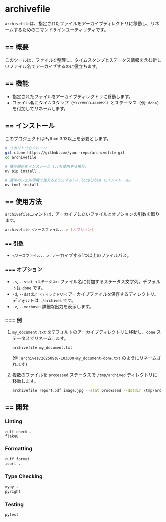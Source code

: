 # archivefile

`archivefile`は、指定されたファイルをアーカイブディレクトリに移動し、リネームするためのコマンドラインユーティリティです。

## == 概要

このツールは、ファイルを整理し、タイムスタンプとステータス情報を含む新しいファイル名でアーカイブするのに役立ちます。


## == 機能

-   指定されたファイルをアーカイブディレクトリに移動します。
-   ファイル名にタイムスタンプ（`YYYYMMDD-HHMMSS`）とステータス（例: `done`）を付加してリネームします。


## == インストール

このプロジェクトはPython 3.13以上を必要とします。

```bash
# リポジトリをクローン
git clone https://github.com/your-repo/archivefile.git
cd archivefile

# 依存関係をインストール (uvを使用する場合)
uv pip install .

# 通常のシェル環境で使えるようにする(~/.local/bin にインストール)
uv tool install .
```

## == 使用方法

`archivefile`コマンドは、アーカイブしたいファイルとオプションの引数を取ります。

```bash
archivefile <ソースファイル...> [オプション]
```

### == 引数

-   `<ソースファイル...>`: アーカイブする1つ以上のファイルパス。


### === オプション

-   `-s`, `--stat <ステータス>`: ファイル名に付加するステータス文字列。デフォルトは `done` です。
-   `-d`, `--dstdir <ディレクトリ>`: アーカイブファイルを保存するディレクトリ。デフォルトは `./archives` です。
-   `-v`, `--verbose`: 詳細な出力を表示します。


### === 例

1.  `my_document.txt` をデフォルトのアーカイブディレクトリに移動し、`done` ステータスでリネームします。
    ```bash
    archivefile my_document.txt
    ```
    (例: `archives/20250928-103000-my_document-done.txt` のようにリネームされます)

2.  複数のファイルを `processed` ステータスで `/tmp/archived` ディレクトリに移動します。
    ```bash
    archivefile report.pdf image.jpg --stat processed --dstdir /tmp/archived
    ```


## == 開発

### Linting

```basha
ruff check .
flake8
```

### Formatting

```bash
ruff format .
isort .
```

### Type Checking

```bash
mypy .
pyright
```

### Testing

```bash
pytest
```
